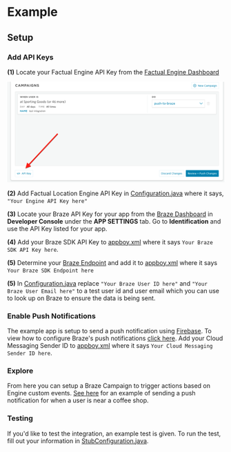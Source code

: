 # Example

## Setup

### Add API Keys

**(1)** Locate your Factual Engine API Key from the [Factual Engine Dashboard](https://engine.factual.com/garage)

![Dashboard image](./images/apikey.png)

**(2)** Add Factual Location Engine API Key in [Configuration.java](https://github.com/Factual/engine-braze-integration-android/tree/master/example/src/main/java/com/factual/engine/braze/Configuration.java) where it says, `"Your Engine API Key here"`

**(3)** Locate your Braze API Key for your app from the [Braze Dashboard](https://dashboard.braze.com) in **Developer Console** under the **APP SETTINGS** tab.  Go to **Identification** and use the API Key listed for your app.

**(4)** Add your Braze SDK API Key to [appboy.xml](https://github.com/Factual/engine-braze-integration-android/tree/master/example/src/main/res/values/appboy.xml) where it says `Your Braze SDK API Key here`.

**(5)** Determine your [Braze Endpoint](https://www.braze.com/docs/user_guide/administrative/access_braze/sdk_endpoints/) and add it to [appboy.xml](https://github.com/Factual/engine-braze-integration-android/tree/master/example/src/main/res/values/appboy.xml) where it says `Your Braze SDK Endpoint here`

**(5)** In [Configuration.java](https://github.com/Factual/engine-braze-integration-android/tree/master/example/src/main/java/com/factual/engine/braze/Configuration.java) replace `"Your Braze User ID here"` and `"Your Braze User Email here"` to a test user id and user email which you can use to look up on Braze to ensure the data is being sent.

### Enable Push Notifications

The example app is setup to send a push notification using [Firebase](https://firebase.google.com/).  To view how to configure Braze's push notifications [click here](https://www.braze.com/docs/developer_guide/platform_integration_guides/android/push_notifications/integration/).  Add your Cloud Messaging Sender ID to [appboy.xml](https://github.com/Factual/engine-braze-integration-android/tree/master/example/src/main/res/values/appboy.xml) where it says `Your Cloud Messaging Sender ID here`.

### Explore

From here you can setup a Braze Campaign to trigger actions based on Engine custom events. [See here](https://github.com/Factual/engine-braze-integration#example) for an example of sending a push notification for when a user is near a coffee shop.

### Testing

If you'd like to test the integration, an example test is given. To run the test, fill out your information in [StubConfiguration.java](https://github.com/Factual/engine-braze-integration-android/tree/master/example/src/androidTest/java/com/factual/engine/braze/StubConfiguration.java).
